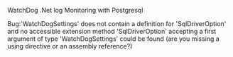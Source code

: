 WatchDog .Net log Monitoring with Postgresql

Bug:'WatchDogSettings' does not contain a definition for 'SqlDriverOption' and no accessible extension method 'SqlDriverOption' accepting a first argument of type 'WatchDogSettings' could be found (are you missing a using directive or an assembly reference?)